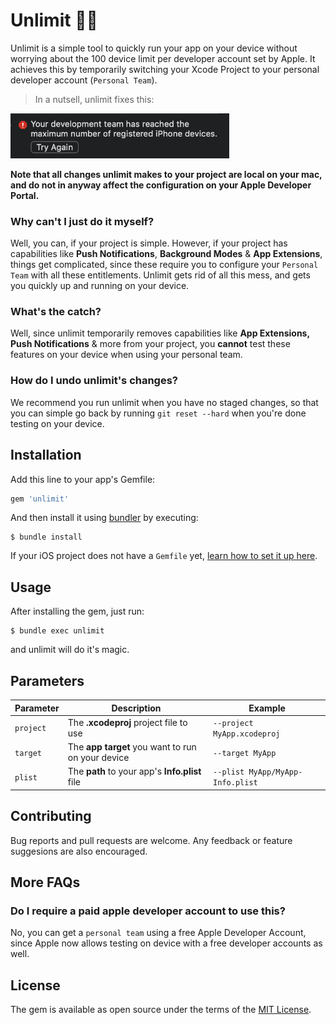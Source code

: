 # Unlimit 🚀📲

Unlimit is a simple tool to quickly run your app on your device without worrying about the 100 device limit per developer account set by Apple. It achieves this by temporarily switching your Xcode Project to your personal developer account (`Personal Team`).

> In a nutsell, unlimit fixes this:

<img width="350" src="https://github.com/biocross/unlimit/raw/master/images/max_devices.png" alt="Xcode Device Limit Reached Error">

**Note that all changes unlimit makes to your project are local on your mac, and do not in anyway affect the configuration on your Apple Developer Portal.**

### Why can't I just do it myself?

Well, you can, if your project is simple. However, if your project has capabilities like **Push Notifications**, **Background Modes** & **App Extensions**, things get complicated, since these require you to configure your `Personal Team` with all these entitlements. Unlimit gets rid of all this mess, and gets you quickly up and running on your device.

### What's the catch?

Well, since unlimit temporarily removes capabilities like **App Extensions, Push Notifications** & more from your project, you **cannot** test these features on your device when using your personal team.

### How do I undo unlimit's changes?

We recommend you run unlimit when you have no staged changes, so that you can simple go back by running `git reset --hard` when you're done testing on your device.

## Installation

Add this line to your app's Gemfile:

```ruby
gem 'unlimit'
```

And then install it using [bundler](https://bundler.io/) by executing:

    $ bundle install

If your iOS project does not have a `Gemfile` yet, [learn how to set it up here](https://www.mokacoding.com/blog/ruby-for-ios-developers-bundler/).

## Usage

After installing the gem, just run:

    $ bundle exec unlimit

and unlimit will do it's magic.

## Parameters

| Parameter | Description | Example |
| --- | --- | --- |
| `project` | The **.xcodeproj** project file to use | `--project MyApp.xcodeproj` |
| `target`  | The **app target** you want to run on your device | `--target MyApp` |
| `plist`   | The **path** to your app's **Info.plist** file | `--plist MyApp/MyApp-Info.plist` |

## Contributing

Bug reports and pull requests are welcome. Any feedback or feature suggesions are also encouraged.

## More FAQs

### Do I require a paid apple developer account to use this?

No, you can get a `personal team` using a free Apple Developer Account, since Apple now allows testing on device with a free developer accounts as well.

## License

The gem is available as open source under the terms of the [MIT License](https://opensource.org/licenses/MIT).
